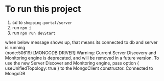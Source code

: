 # To run this project
1. cd to `shopping-portal/server`
2. run `npm i`
3. run `npm run devStart`

when below message shows up, that means its connected to db and server is running <br/>
(node:50619) [MONGODB DRIVER] Warning: Current Server Discovery and Monitoring engine is deprecated, and will be removed in a future version. To use the new Server Discover and Monitoring engine, pass option { useUnifiedTopology: true } to the MongoClient constructor.
Connected to MongoDB
